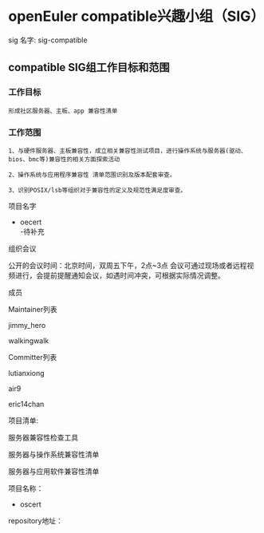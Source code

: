 # openEuler compatible兴趣小组（SIG）
sig 名字:  sig-compatible

## compatible SIG组工作目标和范围


### 工作目标

    形成社区服务器、主板、app 兼容性清单

### 工作范围

    1、与硬件服务器、主板兼容性，成立相关兼容性测试项目，进行操作系统与服务器(驱动、bios、bmc等)兼容性的相关方面探索活动

    2、操作系统与应用程序兼容性 清单范围识别及版本配套审查。

    3、识别POSIX/lsb等组织对于兼容性的定义及规范性满足度审查。

项目名字

- oecert  
-待补充

组织会议

公开的会议时间：北京时间，双周五下午，2点~3点 会议可通过现场或者远程视频进行，会提前提醒通知会议，如遇时间冲突，可根据实际情况调整。

 

成员

 

Maintainer列表

jimmy_hero

walkingwalk

 

Committer列表

lutianxiong

air9

eric14chan

 

项目清单:

服务器兼容性检查工具

服务器与操作系统兼容性清单

服务器与应用软件兼容性清单

 

项目名称：

 

- oscert  

 

repository地址：

 
